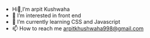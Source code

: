 - Hi👋,I’m arpit Kushwaha
- 👀 I’m interested in front end
- 🌱 I’m currently learning CSS and Javascript
- 📫 How to reach me arpitkhushwaha998@gmail.com
    

                     

<!---
arpitkushwaha90/arpitkushwaha90 is a ✨ special ✨ repository because its `README.md` (this file) appears on your GitHub profile.
You can click the Preview link to take a look at your changes.
--->
